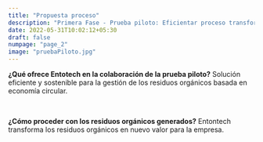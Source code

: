 ```yaml
---
title: "Propuesta proceso"
description: "Primera Fase - Prueba piloto: Eficientar proceso transformación residuos orgánicos"
date: 2022-05-31T10:02:12+05:30
draft: false
numpage: "page_2"
image: "pruebaPiloto.jpg"
---
```

<p><strong>¿Qué ofrece Entotech en la colaboración de la prueba piloto?</strong> Solución eficiente y sostenible para la gestión de los residuos orgánicos basada en economía circular.</p></br>

<p><strong>¿Cómo proceder con los residuos orgánicos generados?</strong> Entontech transforma los residuos orgánicos en nuevo valor para la empresa.</p></br>